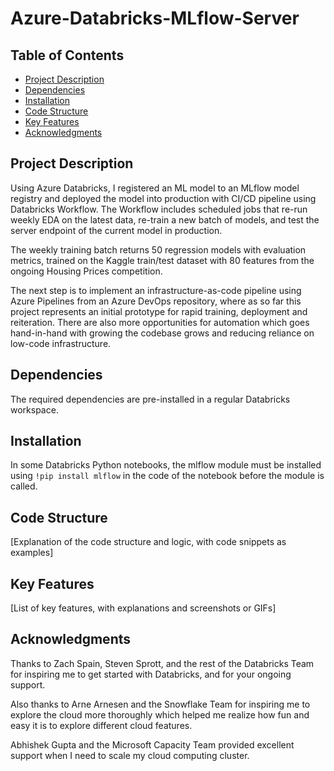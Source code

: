 # Azure-Databricks-MLflow-Server
## Table of Contents
- [Project Description](#project-description)
- [Dependencies](#dependencies)
- [Installation](#installation)
- [Code Structure](#code-structure)
- [Key Features](#key-features)
- [Acknowledgments](#acknowledgments)

## Project Description
Using Azure Databricks, I registered an ML model to an MLflow model registry and deployed the model into production with CI/CD pipeline using Databricks Workflow. The Workflow includes scheduled jobs that re-run weekly EDA on the latest data, re-train a new batch of models, and test the server endpoint of the 
current model in production.

The weekly training batch returns 50 regression models with evaluation metrics, trained on the Kaggle train/test dataset with 80 features from the ongoing Housing Prices competition.  

The next step is to implement an infrastructure-as-code pipeline using Azure Pipelines from an Azure DevOps repository, where as so far this project represents an initial prototype for rapid training, deployment and reiteration. There are also more opportunities for automation which goes hand-in-hand with growing the codebase grows and reducing reliance on low-code infrastructure.

## Dependencies
The required dependencies are pre-installed in a regular Databricks workspace.

## Installation
In some Databricks Python notebooks, the mlflow module must be installed using `!pip install mlflow` in the code of the notebook before the module is called.

## Code Structure
[Explanation of the code structure and logic, with code snippets as examples]

## Key Features
[List of key features, with explanations and screenshots or GIFs]

## Acknowledgments
Thanks to Zach Spain, Steven Sprott, and the rest of the Databricks Team for inspiring me to get started with Databricks, and for your ongoing support.

Also thanks to Arne Arnesen and the Snowflake Team for inspiring me to explore the cloud more thoroughly which helped me realize how fun and easy it is to explore different cloud features.

Abhishek Gupta and the Microsoft Capacity Team provided excellent support when I need to scale my cloud computing cluster.
